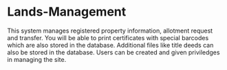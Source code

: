# Lands-Management
This system manages registered property information, allotment request and transfer. You will be able to print certificates with special barcodes which are also stored in the database. Additional files like title deeds can also be stored in the database. Users can be created and given priviledges in managing the site.
